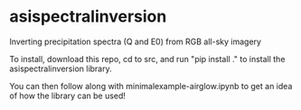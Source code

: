 # asispectralinversion
Inverting precipitation spectra (Q and E0) from RGB all-sky imagery

To install, download this repo, cd to src, and run "pip install ." to install the asispectralinversion library. 

You can then follow along with minimalexample-airglow.ipynb to get an idea of how the library can be used!
